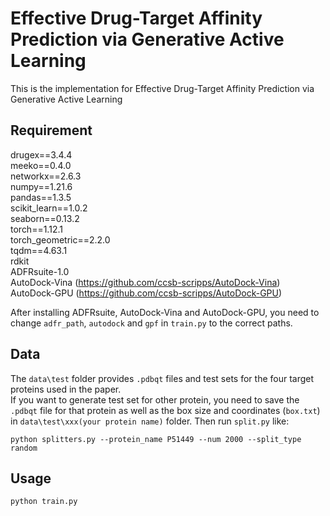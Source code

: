 # Effective Drug-Target Affinity Prediction via Generative Active Learning
This is the implementation for Effective Drug-Target Affinity Prediction via Generative Active Learning
## Requirement
drugex==3.4.4  
meeko==0.4.0  
networkx==2.6.3  
numpy==1.21.6  
pandas==1.3.5  
scikit_learn==1.0.2  
seaborn==0.13.2  
torch==1.12.1  
torch_geometric==2.2.0  
tqdm==4.63.1  
rdkit  
ADFRsuite-1.0  
AutoDock-Vina (https://github.com/ccsb-scripps/AutoDock-Vina)  
AutoDock-GPU (https://github.com/ccsb-scripps/AutoDock-GPU)  
  
After installing ADFRsuite, AutoDock-Vina and AutoDock-GPU, you need to change `adfr_path`, `autodock` and `gpf` in `train.py` to the correct paths.
## Data
The `data\test` folder provides `.pdbqt` files and test sets for the four target proteins used in the paper.  
If you want to generate test set for other protein, you need to save the `.pdbqt` file for that protein as well as the box size and coordinates (`box.txt`) in `data\test\xxx(your protein name)` folder.
Then run `split.py` like:
```
python splitters.py --protein_name P51449 --num 2000 --split_type random
```

## Usage
```
python train.py
```